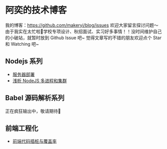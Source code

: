 # 阿奕的技术博客

我的博客：https://github.com/makeryi/blog/issues 欢迎大家留言探讨问题～ 由于我实在太忙啦🤣学校专项设计、秋招面试、实习好多事情！！没时间维护自己的小破站，就暂时放到 Github Issue 吧~ 觉得文章写的不错的朋友欢迎点个 Star 和 Watching 吧~

## Nodejs 系列

- [服务器部署](https://github.com/makeryi/blog/issues/1)
- [浅析 NodeJS 多进程和集群](https://github.com/makeryi/blog/issues/2)

## Babel 源码解析系列

正在疯狂输出中，敬请期待🥳

## 前端工程化

- [前端代码插桩与覆盖率](https://github.com/makeryi/blog/issues/3)
